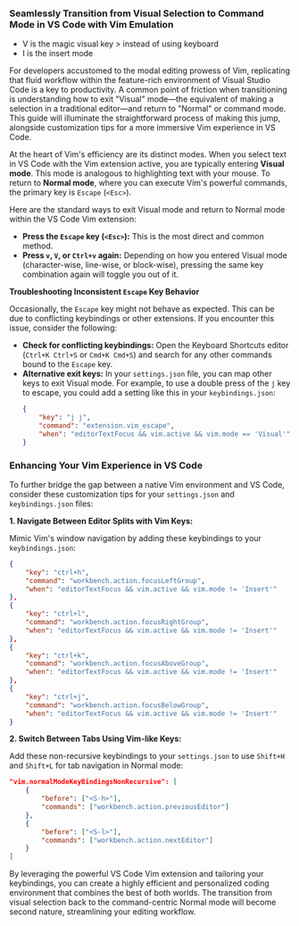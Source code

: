 ### Seamlessly Transition from Visual Selection to Command Mode in VS Code with Vim Emulation

- V is the magic visual key > instead of using keyboard
- I is the insert mode

For developers accustomed to the modal editing prowess of Vim, replicating that fluid workflow within the feature-rich environment of Visual Studio Code is a key to productivity. A common point of friction when transitioning is understanding how to exit "Visual" mode—the equivalent of making a selection in a traditional editor—and return to "Normal" or command mode. This guide will illuminate the straightforward process of making this jump, alongside customization tips for a more immersive Vim experience in VS Code.

At the heart of Vim's efficiency are its distinct modes. When you select text in VS Code with the Vim extension active, you are typically entering **Visual mode**. This mode is analogous to highlighting text with your mouse. To return to **Normal mode**, where you can execute Vim's powerful commands, the primary key is `Escape` (`<Esc>`).

Here are the standard ways to exit Visual mode and return to Normal mode within the VS Code Vim extension:

  * **Press the `Escape` key (`<Esc>`):** This is the most direct and common method.
  * **Press `v`, `V`, or `Ctrl+v` again:** Depending on how you entered Visual mode (character-wise, line-wise, or block-wise), pressing the same key combination again will toggle you out of it.

**Troubleshooting Inconsistent `Escape` Key Behavior**

Occasionally, the `Escape` key might not behave as expected. This can be due to conflicting keybindings or other extensions. If you encounter this issue, consider the following:

  * **Check for conflicting keybindings:** Open the Keyboard Shortcuts editor (`Ctrl+K Ctrl+S` or `Cmd+K Cmd+S`) and search for any other commands bound to the `Escape` key.
  * **Alternative exit keys:** In your `settings.json` file, you can map other keys to exit Visual mode. For example, to use a double press of the `j` key to escape, you could add a setting like this in your `keybindings.json`:
    ```json
    {
        "key": "j j",
        "command": "extension.vim_escape",
        "when": "editorTextFocus && vim.active && vim.mode == 'Visual'"
    }
    ```

### Enhancing Your Vim Experience in VS Code

To further bridge the gap between a native Vim environment and VS Code, consider these customization tips for your `settings.json` and `keybindings.json` files:

**1. Navigate Between Editor Splits with Vim Keys:**

Mimic Vim's window navigation by adding these keybindings to your `keybindings.json`:

```json
{
    "key": "ctrl+h",
    "command": "workbench.action.focusLeftGroup",
    "when": "editorTextFocus && vim.active && vim.mode != 'Insert'"
},
{
    "key": "ctrl+l",
    "command": "workbench.action.focusRightGroup",
    "when": "editorTextFocus && vim.active && vim.mode != 'Insert'"
},
{
    "key": "ctrl+k",
    "command": "workbench.action.focusAboveGroup",
    "when": "editorTextFocus && vim.active && vim.mode != 'Insert'"
},
{
    "key": "ctrl+j",
    "command": "workbench.action.focusBelowGroup",
    "when": "editorTextFocus && vim.active && vim.mode != 'Insert'"
}
```

**2. Switch Between Tabs Using Vim-like Keys:**

Add these non-recursive keybindings to your `settings.json` to use `Shift+H` and `Shift+L` for tab navigation in Normal mode:

```json
"vim.normalModeKeyBindingsNonRecursive": [
    {
        "before": ["<S-h>"],
        "commands": ["workbench.action.previousEditor"]
    },
    {
        "before": ["<S-l>"],
        "commands": ["workbench.action.nextEditor"]
    }
]
```

By leveraging the powerful VS Code Vim extension and tailoring your keybindings, you can create a highly efficient and personalized coding environment that combines the best of both worlds. The transition from visual selection back to the command-centric Normal mode will become second nature, streamlining your editing workflow.